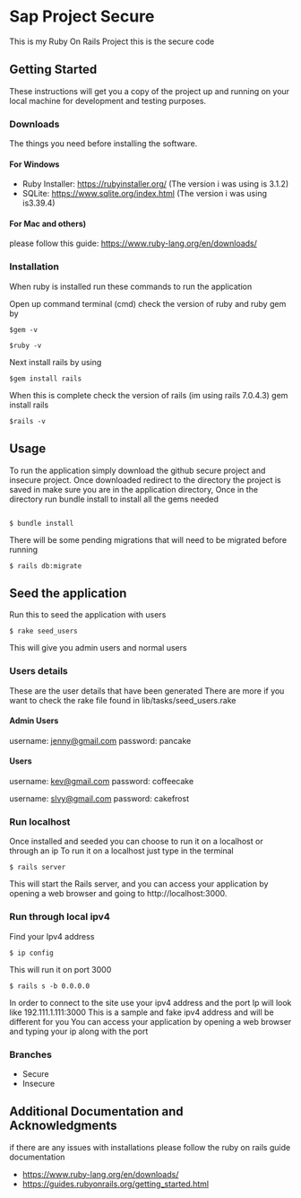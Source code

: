 # Sap Project Secure

This is my Ruby On Rails Project this is the secure code 

## Getting Started

These instructions will get you a copy of the project up and running on your local machine for development and testing purposes.

### Downloads

The things you need before installing the software.

#### For Windows 
* Ruby Installer: https://rubyinstaller.org/ (The version i was using is 3.1.2)
* SQLite: https://www.sqlite.org/index.html (The version i was using is3.39.4)
#### For Mac and others)
please follow this guide: https://www.ruby-lang.org/en/downloads/

### Installation
When ruby is installed run these commands to run the application

Open up command terminal (cmd)
check the version of ruby and ruby gem by 

```
$gem -v
```
```
$ruby -v
```

Next install rails by using 

```
$gem install rails
```
When this is complete check the version of rails (im using rails 7.0.4.3)
gem install rails

```
$rails -v 
```
## Usage

To run the application simply download the github secure project and insecure project. 
Once downloaded redirect to the directory the project is saved in 
make sure you are in the application directory, Once in the directory run bundle install to install all the gems needed
```

$ bundle install
```

There will be some pending migrations that will need to be migrated before running 
```
$ rails db:migrate
```

## Seed the application 
Run this to seed the application with users 
```
$ rake seed_users
```
This will give you admin users and normal users 

### Users details  
These are the user details that have been generated There are more if you want to check the rake file found in lib/tasks/seed_users.rake

#### Admin Users
username: jenny@gmail.com
password: pancake

#### Users
username: kev@gmail.com
password: coffeecake

username: slvy@gmail.com
password: cakefrost

### Run localhost 
Once installed and seeded you can choose to run it on a localhost or through an ip
To run it on a localhost just type in the terminal 
```
$ rails server
```
This will start the Rails server, and you can access your application by opening a web browser and going to http://localhost:3000.

### Run through local ipv4
Find your Ipv4 address
```
$ ip config
```
This will run it on port 3000 

```
$ rails s -b 0.0.0.0
```
In order to connect to the site use your ipv4 address and the port
Ip will look like 192.111.1.111:3000 This is a sample and fake ipv4 address and will be different for you 
You can access your application by opening a web browser and typing your ip along with the port

### Branches

* Secure
* Insecure

## Additional Documentation and Acknowledgments
if there are any issues with installations please follow the ruby on rails guide documentation
* https://www.ruby-lang.org/en/downloads/
* https://guides.rubyonrails.org/getting_started.html
